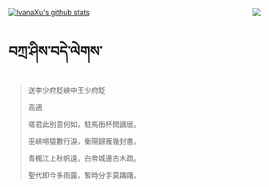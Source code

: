 [![IvanaXu's github stats](https://github-readme-stats.vercel.app/api?username=IvanaXu&show_icons=true&theme=vue-dark)](https://github.com/anuraghazra/github-readme-stats)
<img align="right" src="https://github-readme-stats.vercel.app/api/top-langs/?username=IvanaXu&langs_count=3&theme=graywhite" />
# བཀྲ་ཤིས་བདེ་ལེགས་
> 送李少府貶峽中王少府貶
> 
> 高適
> 
> 嗟君此別意何如，駐馬銜杯問謫居。
> 
> 巫峽啼猿數行淚，衡陽歸雁幾封書。
> 
> 青楓江上秋帆遠，白帝城邊古木疏。
> 
> 聖代即今多雨露，暫時分手莫躊躇。
>
